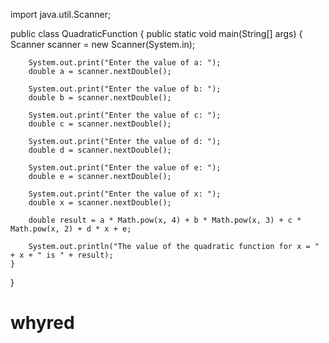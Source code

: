 import java.util.Scanner;

public class QuadraticFunction {
    public static void main(String[] args) {
        Scanner scanner = new Scanner(System.in);

        System.out.print("Enter the value of a: ");
        double a = scanner.nextDouble();

        System.out.print("Enter the value of b: ");
        double b = scanner.nextDouble();

        System.out.print("Enter the value of c: ");
        double c = scanner.nextDouble();

        System.out.print("Enter the value of d: ");
        double d = scanner.nextDouble();

        System.out.print("Enter the value of e: ");
        double e = scanner.nextDouble();

        System.out.print("Enter the value of x: ");
        double x = scanner.nextDouble();

        double result = a * Math.pow(x, 4) + b * Math.pow(x, 3) + c * Math.pow(x, 2) + d * x + e;

        System.out.println("The value of the quadratic function for x = " + x + " is " + result);
    }
}
# whyred
